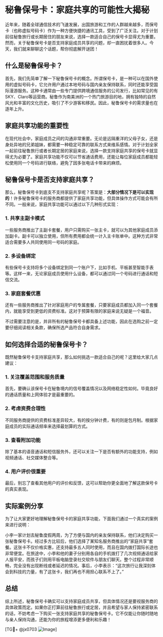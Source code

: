 # 秘鲁保号卡：家庭共享的可能性大揭秘

近年来，随着全球通信技术的飞速发展，出国旅游和工作的人群越来越多，而保号卡（也称虚拟号码卡）作为一种方便快捷的通讯工具，受到了广泛关注。对于计划前往秘鲁旅行或长期居住的朋友来说，选择一款适合自己的保号卡显得尤为重要。然而，关于秘鲁保号卡是否支持家庭成员共享的问题，却一直困扰着很多人。今天，我们就来聊聊这个话题，帮你彻底解开谜团！

## 什么是秘鲁保号卡？

首先，我们先简单了解一下秘鲁保号卡的概念。所谓保号卡，是一种可以在国外使用的虚拟号码卡，它允许用户通过本地号码与国内亲友保持联系，同时还能享受国际漫游服务。这种卡通常由一些专门提供跨境通信服务的公司发行，比如常见的有SKY、Claro等运营商。秘鲁作为南美洲的一个热门旅游目的地，拥有独特的自然风光和丰富的文化历史，吸引了不少游客和移民。因此，秘鲁保号卡的需求量也在逐年上升。

## 家庭共享功能的重要性

在现代社会中，家庭成员之间的沟通非常重要。无论是远隔重洋的父母子女，还是身处异地的兄弟姐妹，都需要一种稳定可靠的联系方式来维系感情。对于计划全家一起前往秘鲁旅行或者长期定居的家庭来说，选择一款支持家庭共享的保号卡就显得尤为必要了。家庭共享功能不仅可以节省通话费用，还能让每位家庭成员都能轻松使用同一个号码进行联络，避免了因多张电话卡带来的麻烦。

## 秘鲁保号卡是否支持家庭共享？

那么，秘鲁保号卡到底支不支持家庭共享呢？答案是：**大部分情况下是可以实现的**！许多秘鲁保号卡的服务商都提供了家庭共享功能，但具体操作方式可能会有所不同。一般来说，家庭共享功能可以通过以下几种形式实现：

### 1. 共享主副卡模式
一些服务商推出了主副卡套餐，用户只需购买一张主卡，就可以为其他家庭成员添加副卡。副卡可以独立使用，但所有费用都会统一计入主卡账单中。这种方式非常适合需要多人共同使用同一号码的家庭。

### 2. 多设备绑定
有些保号卡支持将多个设备绑定到同一个账户下，比如手机、平板甚至智能手表等。这样一来，无论家庭成员使用什么设备，都可以通过同一个号码进行通话和短信交流。

### 3. 家庭套餐优惠
还有一些服务商推出了针对家庭用户的专属套餐，只要家庭成员都加入同一个套餐内，就能享受到更低的资费标准。这对于预算有限的家庭来说无疑是一个福音。

不过需要注意的是，并非所有的秘鲁保号卡都具备上述功能，因此在选购之前一定要仔细阅读相关条款，确保所选产品符合自身需求。

## 如何选择合适的秘鲁保号卡？

既然秘鲁保号卡支持家庭共享，那么如何挑选一款适合自己的呢？这里给大家几点建议：

### 1. 关注覆盖范围和服务质量
首先，要确认该保号卡在秘鲁境内的信号覆盖情况以及网络稳定性如何。毕竟良好的通话质量和上网体验才是最重要的。

### 2. 考虑资费合理性
不同服务商提供的资费标准差异较大，有的按分钟计费，有的则是包月制。根据家庭成员的实际通话频率来选择最划算的方式。

### 3. 查看附加功能
除了基本的语音通话和短信服务外，还可以关注一下是否有额外的功能支持，例如视频通话、社交媒体整合等。

### 4. 用户评价很重要
最后，别忘了查看其他用户的评价和反馈，这可以帮助你更全面地了解这款保号卡的真实表现。

## 实际案例分享

为了让大家更好地理解秘鲁保号卡的家庭共享功能，下面我们通过一个真实的案例来进行说明：

小李一家计划去秘鲁度假两周，为了方便与国内的亲友保持联系，他们决定购买一张秘鲁保号卡。经过多方比较后，他们选择了某知名服务商推出的“家庭共享”套餐。这张卡不仅价格实惠，还支持最多五人同时使用，而且在国内拨打国际长途也非常便宜。在旅途中，小李和他的妻子分别用各自的手机拨打了几次视频通话给家人报平安，而孩子们则用平板电脑登录社交软件与朋友们聊天。整个过程非常顺畅，完全没有出现断线或者延迟的情况。事后，小李表示：“这次旅行让我深刻体会到科技的力量，有了这张卡，我们再也不用担心联系不上了。”

## 总结

综上所述，秘鲁保号卡确实可以支持家庭成员共享，但具体情况还是要视服务商的具体政策而定。如果你正打算前往秘鲁旅行或定居，并且希望与家人保持紧密联系的话，不妨考虑一下购买一张支持家庭共享的秘鲁保号卡。它不仅能让你随时随地与亲人保持沟通，还能为你的旅程增添更多便利和乐趣！

[TG💪+ @jx0703 ![Image](https://github.com/user-attachments/assets/dbca1d08-cadb-493c-b0ec-ad6f7a83f270)]